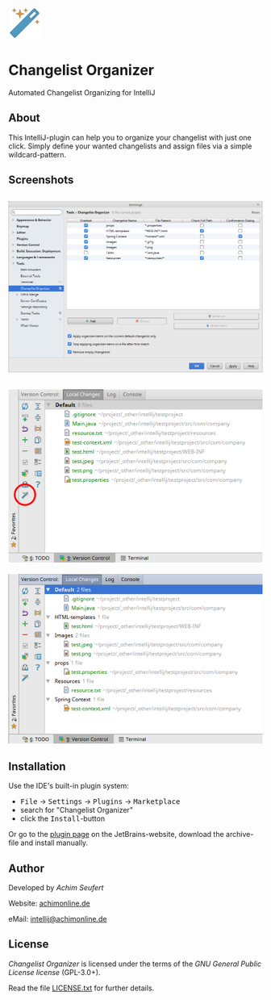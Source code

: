 ![alt tag](https://raw.githubusercontent.com/4ch1m/ChangelistOrganizer/master/src/main/resources/icons/icon_64x64.png)
# Changelist Organizer
Automated Changelist Organizing for IntelliJ

## About
This IntelliJ-plugin can help you to organize your changelist with just one click.
Simply define your wanted changelists and assign files via a simple wildcard-pattern.

##  Screenshots
![alt tag](https://raw.githubusercontent.com/4ch1m/ChangelistOrganizer/master/screenshots/settings.png)
---
![alt tag](https://raw.githubusercontent.com/4ch1m/ChangelistOrganizer/master/screenshots/changelist-before.png)
---
![alt tag](https://raw.githubusercontent.com/4ch1m/ChangelistOrganizer/master/screenshots/changelist-after.png)

## Installation
Use the IDE's built-in plugin system:

* <kbd>File</kbd> &rarr; <kbd>Settings</kbd> &rarr; <kbd>Plugins</kbd> &rarr; <kbd>Marketplace</kbd>
* search for "Changelist Organizer"
* click the <kbd>Install</kbd>-button

Or go to the [plugin page](https://plugins.jetbrains.com/plugin/9216) on the JetBrains-website, download the archive-file and install manually.

## Author
Developed by *Achim Seufert*

Website: [achimonline.de](http://www.achimonline.de)

eMail: [intellij@achimonline.de](mailto:intellij@achimonline.de)

## License
*Changelist Organizer* is licensed under the terms of the *GNU General Public License license* (GPL-3.0+).

Read the file [LICENSE.txt](LICENSE.txt) for further details.
